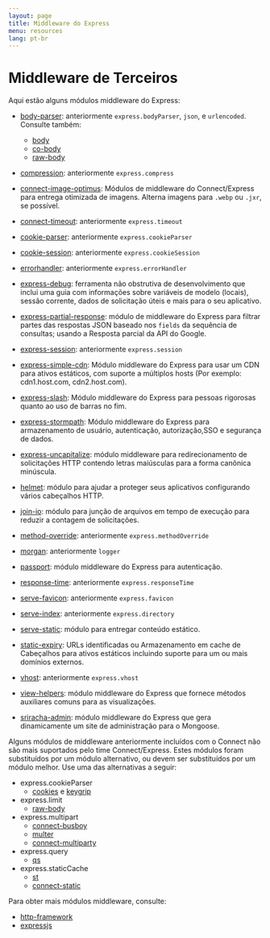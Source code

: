 ```yaml
---
layout: page
title: Middleware do Express
menu: resources
lang: pt-br
---
```


# Middleware de Terceiros

Aqui estão alguns módulos middleware do Express:


  - [body-parser](https://github.com/expressjs/body-parser): anteriormente `express.bodyParser`, `json`, e `urlencoded`.
  Consulte também:
    - [body](https://github.com/raynos/body)
    - [co-body](https://github.com/visionmedia/co-body)
    - [raw-body](https://github.com/stream-utils/raw-body)
  - [compression](https://github.com/expressjs/compression): anteriormente `express.compress`
  - [connect-image-optimus](https://github.com/msemenistyi/connect-image-optimus): Módulos de middleware do Connect/Express para entrega otimizada de imagens. Alterna imagens para `.webp` ou `.jxr`, se possível.
  - [connect-timeout](https://github.com/expressjs/timeout): anteriormente `express.timeout`
  - [cookie-parser](https://github.com/expressjs/cookie-parser): anteriormente `express.cookieParser`
  - [cookie-session](https://github.com/expressjs/cookie-session): anteriormente `express.cookieSession`
  - [errorhandler](https://github.com/expressjs/errorhandler): anteriormente `express.errorHandler`
  - [express-debug](https://github.com/devoidfury/express-debug): ferramenta não obstrutiva de desenvolvimento que inclui uma guia com informações sobre variáveis de modelo (locais), sessão corrente, dados de solicitação úteis e mais para o seu aplicativo.
  - [express-partial-response](https://github.com/nemtsov/express-partial-response): módulo de middleware do Express para filtrar partes das respostas JSON baseado nos `fields` da sequência de consultas; usando a Resposta parcial da API do Google.

  - [express-session](https://github.com/expressjs/session): anteriormente `express.session`
  - [express-simple-cdn](https://github.com/jamiesteven/express-simple-cdn): Módulo middleware do Express para usar um CDN para ativos estáticos, com suporte a múltiplos hosts (Por exemplo: cdn1.host.com, cdn2.host.com).
  - [express-slash](https://github.com/ericf/express-slash): Módulo middleware do Express para pessoas rigorosas quanto ao uso de barras no fim.

  - [express-stormpath](https://github.com/stormpath/stormpath-express): Módulo middleware do Express para armazenamento de usuário, autenticação, autorização,SSO e segurança de dados.

  - [express-uncapitalize](https://github.com/jamiesteven/express-uncapitalize): módulo middleware para redirecionamento de solicitações HTTP contendo letras maiúsculas para a forma canônica minúscula.

  - [helmet](https://github.com/helmetjs/helmet): módulo para ajudar a proteger seus aplicativos configurando vários cabeçalhos HTTP.
  - [join-io](https://github.com/coderaiser/join-io "join-io"): módulo para junção de arquivos em tempo de execução para reduzir a contagem de solicitações.
  - [method-override](https://github.com/expressjs/method-override): anteriormente `express.methodOverride`
  - [morgan](https://github.com/expressjs/morgan):  anteriormente `logger`
  - [passport](https://github.com/jaredhanson/passport): módulo middleware do Express para autenticação.
  - [response-time](https://github.com/expressjs/response-time): anteriormente `express.responseTime`
  - [serve-favicon](https://github.com/expressjs/serve-favicon): anteriormente `express.favicon`
  - [serve-index](https://github.com/expressjs/serve-index): anteriormente `express.directory`
  - [serve-static](https://github.com/expressjs/serve-static): módulo para entregar conteúdo estático.
  - [static-expiry](https://github.com/paulwalker/connect-static-expiry): URLs identificadas ou Armazenamento em cache de Cabeçalhos para ativos estáticos incluindo suporte para um ou mais domínios externos.

  - [vhost](https://github.com/expressjs/vhost): anteriormente `express.vhost`
  - [view-helpers](https://github.com/madhums/node-view-helpers): módulo middleware do Express que fornece métodos auxiliares comuns para as visualizações.

  - [sriracha-admin](https://github.com/hdngr/siracha): módulo middleware do Express que gera dinamicamente um site de administração para o Mongoose.

Alguns módulos de middleware anteriormente incluídos com o
Connect não são mais suportados pelo time Connect/Express. Estes
módulos foram substituídos por um módulo alternativo, ou devem ser
substituídos por um módulo melhor. Use uma das alternativas a seguir:


  - express.cookieParser
    - [cookies](https://github.com/jed/cookies) e [keygrip](https://github.com/jed/keygrip)
  - express.limit
    - [raw-body](https://github.com/stream-utils/raw-body)
  - express.multipart
    - [connect-busboy](https://github.com/mscdex/connect-busboy)
    - [multer](https://github.com/expressjs/multer)
    - [connect-multiparty](https://github.com/superjoe30/connect-multiparty)
  - express.query
    - [qs](https://github.com/visionmedia/node-querystring)
  - express.staticCache
    - [st](https://github.com/isaacs/st)
    - [connect-static](https://github.com/andrewrk/connect-static)

Para obter mais módulos middleware, consulte:

 - [http-framework](https://github.com/Raynos/http-framework/wiki/Modules)
 - [expressjs](https://github.com/expressjs)
